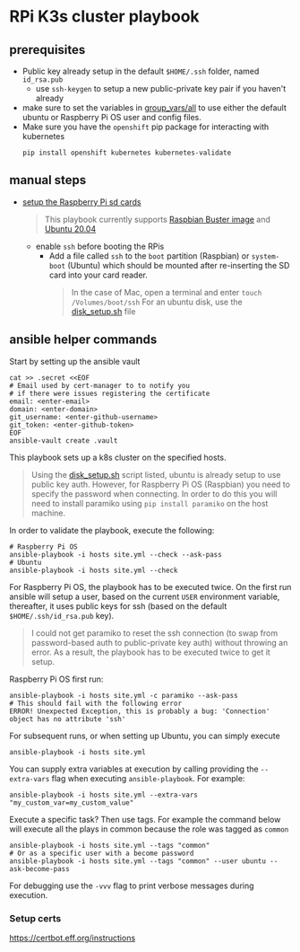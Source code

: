 # RPi K3s cluster playbook

## prerequisites

- Public key already setup in the default `$HOME/.ssh` folder, named `id_rsa.pub`
    - use `ssh-keygen` to setup a new public-private key pair if you haven't already
- make sure to set the variables in [group_vars/all](group_vars/all) to use either
  the default ubuntu or Raspberry Pi OS user and config files.
- Make sure you have the `openshift` pip package for interacting with kubernetes
    ```shell script
    pip install openshift kubernetes kubernetes-validate
    ```

## manual steps

- [setup the Raspberry Pi sd cards][setup_sd_card]
  > This playbook currently supports [Raspbian Buster image][raspbian_buster] and [Ubuntu 20.04][ubuntu2004]
  - enable `ssh` before booting the RPis
    - Add a file called `ssh` to the `boot` partition (Raspbian) or `system-boot` (Ubuntu)
      which should be mounted after re-inserting the SD card into your card reader.
      > In the case of Mac, open a terminal and enter `touch /Volumes/boot/ssh`
      > For an ubuntu disk, use the [disk_setup.sh](disk_setup.sh) file

## ansible helper commands

Start by setting up the ansible vault
```shell script
cat >> .secret <<EOF
# Email used by cert-manager to to notify you
# if there were issues registering the certificate
email: <enter-email>
domain: <enter-domain>
git_username: <enter-github-username>
git_token: <enter-github-token>
EOF
ansible-vault create .vault
```

This playbook sets up a k8s cluster on the specified hosts.

> Using the [disk_setup.sh](disk_setup.sh) script listed, ubuntu
> is already setup to use public key auth. However, for Raspberry Pi OS
> (Raspbian) you need to specify the password when connecting. In order
> to do this you will need to install paramiko using `pip install paramiko`
> on the host machine.

In order to validate the playbook, execute the following:
```shell script
# Raspberry Pi OS
ansible-playbook -i hosts site.yml --check --ask-pass
# Ubuntu
ansible-playbook -i hosts site.yml --check
```

For Raspberry Pi OS, the playbook has to be executed twice. On the first run ansible will
setup a user, based on the current `USER` environment variable, thereafter, it uses public
keys for ssh (based on the default `$HOME/.ssh/id_rsa.pub` key).
> I could not get paramiko to reset the ssh connection (to swap from password-based auth to
> public-private key auth) without throwing an error. As a result, the playbook has to be
> executed twice to get it setup.
  
Raspberry Pi OS first run:
```shell script
ansible-playbook -i hosts site.yml -c paramiko --ask-pass
# This should fail with the following error
ERROR! Unexpected Exception, this is probably a bug: 'Connection' object has no attribute 'ssh'
```

For subsequent runs, or when setting up Ubuntu, you can simply execute
```shell script
ansible-playbook -i hosts site.yml
```

You can supply extra variables at execution by calling providing the `--extra-vars`
flag when executing `ansible-playbook`. For example:
```shell script
ansible-playbook -i hosts site.yml --extra-vars "my_custom_var=my_custom_value"
```

Execute a specific task? Then use tags. For example the command below will
execute all the plays in common because the role was tagged as `common`
```shell script
ansible-playbook -i hosts site.yml --tags "common"
# Or as a specific user with a become password
ansible-playbook -i hosts site.yml --tags "common" --user ubuntu --ask-become-pass
```

For debugging use the `-vvv` flag to print verbose messages during execution. 

### Setup certs

https://certbot.eff.org/instructions

[setup_sd_card]: https://garywoodfine.com/how-to-create-raspbian-sd-card-ubuntu/
[raspbian_buster]: https://www.raspberrypi.org/downloads/raspbian/
[ubuntu2004]: https://ubuntu.com/download/server/arm
